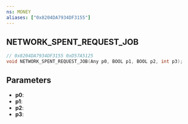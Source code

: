 ```yaml
---
ns: MONEY
aliases: ["0x8204DA7934DF3155"]
---
```

## NETWORK_SPENT_REQUEST_JOB

```c
// 0x8204DA7934DF3155 0xD57A5125
void NETWORK_SPENT_REQUEST_JOB(Any p0, BOOL p1, BOOL p2, int p3);
```


## Parameters
* **p0**: 
* **p1**: 
* **p2**: 
* **p3**: 
